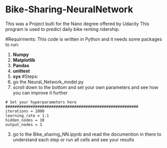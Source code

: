 # Bike-Sharing-NeuralNetwork
This was a Project bulti for the Nano degree offered by Udacity
This program is used to predict daily bike renting ridership.

#Requirments:
This code is written in Python and it needs some packages to run:
1. **Numpy**
2. **Matplotlib**
3. **Pandas**
4. **unittest**
5. **sys**
#Steps:
1. go the Neural_Network_model.py
2. scroll down to the bottom and set your own parameters and see how you can improve it further
``` #########################################################
# Set your hyperparameters here
##########################################################
iterations = 2000
learning_rate = 1.1
hidden_nodes = 10
output_nodes = 1
```
3. go to the Bike_sharing_NN.ipynb and read the documention in there to understand each step or run all cells and see your results
